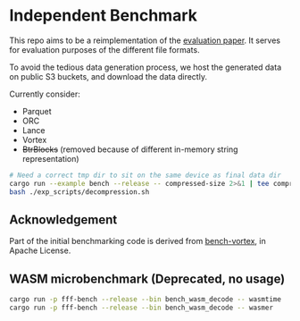 # Independent Benchmark

This repo aims to be a reimplementation of the [evaluation paper](https://www.vldb.org/pvldb/vol17/p148-zeng.pdf). It serves for evaluation purposes of the different file formats.

To avoid the tedious data generation process, we host the generated data on public S3 buckets, and download the data directly.

Currently consider:
- Parquet
- ORC
- Lance
- Vortex
- <del>BtrBlocks</del> (removed because of different in-memory string representation)

```bash
# Need a correct tmp dir to sit on the same device as final data dir
cargo run --example bench --release -- compressed-size 2>&1 | tee compress_bench.log
bash ./exp_scripts/decompression.sh
```

## Acknowledgement

Part of the initial benchmarking code is derived from [bench-vortex](https://github.com/spiraldb/vortex/tree/develop/bench-vortex), in Apache License.

## WASM microbenchmark (Deprecated, no usage)

```bash
cargo run -p fff-bench --release --bin bench_wasm_decode -- wasmtime
cargo run -p fff-bench --release --bin bench_wasm_decode -- wasmer
```